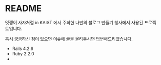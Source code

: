 # README

멋쟁이 사자처럼 in KAIST 에서 주최한 나만의 블로그 만들기 행사에서 사용된 프로젝트입니다.

혹시 궁금하신 점이 있으면 이슈에 글을 올려주시면 답변해드리겠습니다.

- Rails 4.2.6
- Ruby 2.2.0
- 
